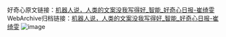好奇心原文链接：[机器人说，人类的文案没我写得好_智能_好奇心日报-崔绮雯](https://www.qdaily.com/articles/5508.html)
WebArchive归档链接：[机器人说，人类的文案没我写得好_智能_好奇心日报-崔绮雯](http://web.archive.org/web/20190623164905/https://www.qdaily.com/articles/5508.html)
![image](http://ww3.sinaimg.cn/large/007d5XDply1g3whh0ku33j30u03me4qp)